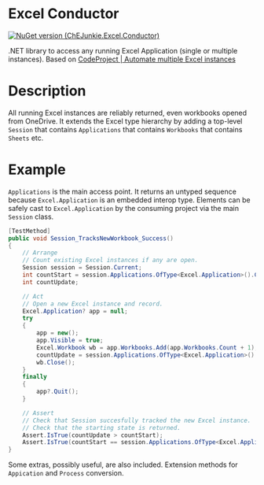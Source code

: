 # Excel Conductor

[![NuGet version (ChEJunkie.Excel.Conductor)](https://img.shields.io/nuget/v/ChEJunkie.Excel.Conductor.svg?style=flat-square)](https://www.nuget.org/packages/ChEJunkie.Excel.Conductor/)

.NET library to access any running Excel Application (single or multiple instances). Based on [CodeProject | Automate multiple Excel instances](https://www.codeproject.com/Articles/1157395/Automate-multiple-Excel-instances)

# Description
All running Excel instances are reliably returned, even workbooks opened from OneDrive. It extends the Excel type hierarchy by adding a top-level `Session` that contains `Applications` that contains `Workbooks` that contains `Sheets` etc.

# Example
`Applications` is the main access point. It returns an untyped sequence because `Excel.Application` is an embedded interop type. Elements can be safely cast to `Excel.Application` by the consuming project via the main `Session` class.

````csharp
[TestMethod]
public void Session_TracksNewWorkbook_Success()
{
	// Arrange
	// Count existing Excel instances if any are open.
	Session session = Session.Current;
	int countStart = session.Applications.OfType<Excel.Application>().Count();
	int countUpdate;

	// Act
	// Open a new Excel instance and record.
	Excel.Application? app = null;
	try
	{
		app = new();
		app.Visible = true;
		Excel.Workbook wb = app.Workbooks.Add(app.Workbooks.Count + 1);
		countUpdate = session.Applications.OfType<Excel.Application>().Count();
		wb.Close();
	}
	finally
	{
		app?.Quit();
	}

	// Assert
	// Check that Session succesfully tracked the new Excel instance.
	// Check that the starting state is returned.
	Assert.IsTrue(countUpdate > countStart);
	Assert.IsTrue(countStart == session.Applications.OfType<Excel.Application>().Count());
}
````
Some extras, possibly useful, are also included. Extension methods for `Appication` and `Process` conversion.
